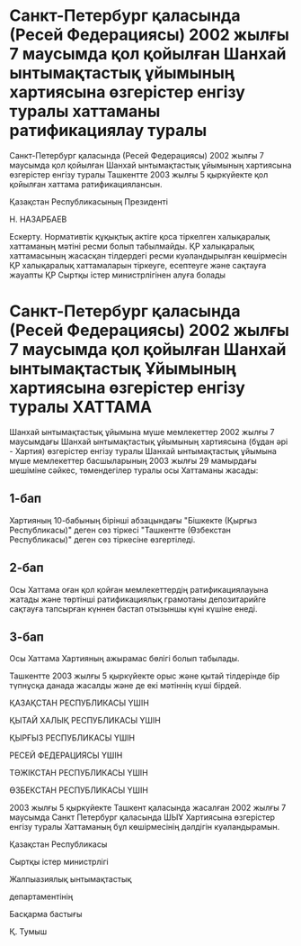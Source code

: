 # Санкт-Петербург қаласында (Ресей Федерациясы) 2002 жылғы 7 маусымда қол қойылған Шанхай ынтымақтастық ұйымының хартиясына өзгерістер енгізу туралы хаттаманы ратификациялау туралы

Санкт-Петербург қаласында (Ресей Федерациясы) 2002 жылғы 7 маусымда қол қойылған Шанхай ынтымақтастық ұйымының хартиясына өзгерістер енгізу туралы Ташкентте 2003 жылғы 5 қыркүйекте қол қойылған хаттама ратификациялансын.

Қазақстан Республикасының Президенті

Н. НАЗАРБАЕВ

Ескерту. Нормативтік құқықтық актіге қоса тіркелген халықаралық хаттаманың мәтіні ресми болып табылмайды. ҚР халықаралық хаттамасының жасасқан тілдердегі ресми куәландырылған көшірмесін ҚР халықаралық хаттамаларын тіркеуге, есептеуге және сақтауға жауапты ҚР Сыртқы істер министрлігінен алуға болады

# Санкт-Петербург қаласында (Ресей Федерациясы) 2002 жылғы 7 маусымда қол қойылған Шанхай ынтымақтастық Ұйымының хартиясына өзгерістер енгізу туралы ХАТТАМА

Шанхай ынтымақтастық ұйымына мүше мемлекеттер 2002 жылғы 7 маусымдағы Шанхай ынтымақтастық ұйымының хартиясына (бұдан әрі - Хартия) өзгерістер енгізу туралы Шанхай ынтымақтастық ұйымына мүше мемлекеттер басшыларының 2003 жылғы 29 мамырдағы шешіміне сәйкес, төмендегілер туралы осы Хаттаманы жасады:

## 1-бап

Хартияның 10-бабының бірінші абзацындағы "Бішкекте (Қырғыз Республикасы)" деген сөз тіркесі "Ташкентте (Өзбекстан Республикасы)" деген сөз тіркесіне өзгертіледі.

## 2-бап

Осы Хаттама оған қол қойған мемлекеттердің ратификациялауына жатады және төртінші ратификациялық грамотаны депозитарийге сақтауға тапсырған күннен бастап отызыншы күні күшіне енеді.

## 3-бап

Осы Хаттама Хартияның ажырамас бөлігі болып табылады.

Ташкентте 2003 жылғы 5 қыркүйекте орыс және қытай тілдерінде бір түпнұсқа данада жасалды және де екі мәтіннің күші бірдей.

ҚАЗАҚСТАН РЕСПУБЛИКАСЫ ҮШІН

ҚЫТАЙ ХАЛЫҚ РЕСПУБЛИКАСЫ ҮШІН

ҚЫРҒЫЗ РЕСПУБЛИКАСЫ ҮШІН

РЕСЕЙ ФЕДЕРАЦИЯСЫ ҮШІН

ТӘЖІКСТАН РЕСПУБЛИКАСЫ ҮШІН

ӨЗБЕКСТАН РЕСПУБЛИКАСЫ ҮШІН

2003 жылғы 5 қыркүйекте Ташкент қаласында жасалған 2002 жылғы 7 маусымда Санкт Петербург қаласында ШЫҰ Хартиясына өзгерістер енгізу туралы Хаттаманың бұл көшірмесінің дәлдігін куәландырамын.

Қазақстан Республикасы

Сыртқы істер министрлігі

Жалпыазиялық ынтымақтастық

департаментінің

Басқарма бастығы

Қ. Тумыш


